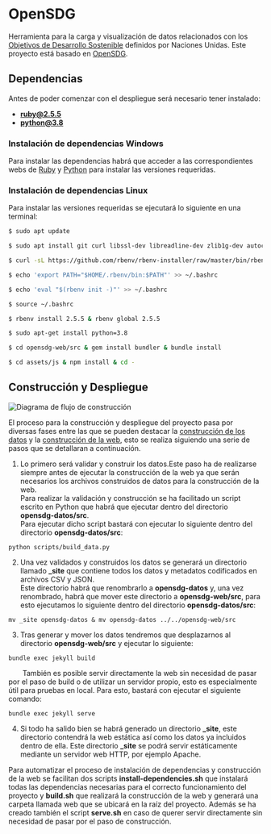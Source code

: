 # OpenSDG

Herramienta para la carga y visualización de datos relacionados con los [Objetivos de Desarrollo Sostenible](https://www.un.org/sustainabledevelopment/sustainable-development-goals/) definidos por Naciones Unidas.
Este proyecto está basado en [OpenSDG](https://github.com/open-sdg/open-sdg).

## Dependencias

Antes de poder comenzar con el despliegue será necesario tener instalado:

* **ruby@2.5.5**
* **python@3.8**
  
### Instalación de dependencias Windows

Para instalar las dependencias habrá que acceder a las correspondientes webs de [Ruby](https://www.ruby-lang.org/en/news/2019/03/15/ruby-2-5-5-released/) y [Python](https://www.python.org/downloads/release/python-380/) para instalar las versiones requeridas.

### Instalación de dependencias Linux

Para instalar las versiones requeridas se ejecutará lo siguiente en una terminal:

````sh
$ sudo apt update

$ sudo apt install git curl libssl-dev libreadline-dev zlib1g-dev autoconf bison build-essential libyaml-dev libreadline-dev libncurses5-dev libffi-dev libgdbm-dev

$ curl -sL https://github.com/rbenv/rbenv-installer/raw/master/bin/rbenv-installer | bash -

$ echo 'export PATH="$HOME/.rbenv/bin:$PATH"' >> ~/.bashrc

$ echo 'eval "$(rbenv init -)"' >> ~/.bashrc

$ source ~/.bashrc

$ rbenv install 2.5.5 & rbenv global 2.5.5

$ sudo apt-get install python=3.8

$ cd opensdg-web/src & gem install bundler & bundle install

$ cd assets/js & npm install & cd -

````

## Construcción y Despliegue

![Diagrama de flujo de construcción](etc/readme/images/DiagramaConstruccion.png)

El proceso para la construcción y despliegue del proyecto pasa por diversas fases entre las que se pueden destacar la <ins>construcción de los datos</ins> y la <ins>construcción de la web</ins>, esto se realiza siguiendo una serie de pasos que se detallaran a continuación.

1) Lo primero será validar y construir los datos.Este paso ha de realizarse siempre antes de ejecutar la construcción de la web ya que serán necesarios los archivos construidos de datos para la construcción de la web.<br>
Para realizar la validación y construcción se ha facilitado un script escrito en Python que habrá que ejecutar dentro del directorio **opensdg-datos/src**.<br>
Para ejecutar dicho script bastará con ejecutar lo siguiente dentro del directorio **opensdg-datos/src**:

````
python scripts/build_data.py
```` 

2) Una vez validados y construidos los datos se generará un directorio llamado **_site** que contiene todos los datos y metadatos codificados en archivos CSV y JSON.<br>
Este directorio habrá que renombrarlo a **opensdg-datos** y, una vez renombrado, habrá que mover este directorio a **opensdg-web/src**, para esto ejecutamos lo siguiente dentro del directorio **opensdg-datos/src**:

```` 
mv _site opensdg-datos & mv opensdg-datos ../../opensdg-web/src
```` 

3) Tras generar y mover los datos tendremos que desplazarnos al directorio **opensdg-web/src** y ejecutar lo siguiente:

```` 
bundle exec jekyll build
````

&emsp;&emsp;También es posible servir directamente la web sin necesidad de pasar por el paso de build o de utilizar un servidor propio, esto es especialmente útil para pruebas en local. Para esto, bastará con ejecutar el siguiente comando:

````
bundle exec jekyll serve
```` 

4) Si todo ha salido bien se habrá generado un directorio **_site**, este directorio contendrá la web estática así como los datos ya incluidos dentro de ella. Este directorio **_site** se podrá servir estáticamente mediante un servidor web HTTP, por ejemplo Apache.


Para automatizar el proceso de instalación de dependencias y construcción de la web se facilitan dos scripts **install-dependencies.sh** que instalará todas las dependencias necesarias para el correcto funcionamiento del proyecto y **build.sh** que realizará la construcción de la web y generará una carpeta llamada web que se ubicará en la raíz del proyecto. Además se ha creado también el script **serve.sh** en caso de querer servir directamente sin necesidad de pasar por el paso de construcción.
